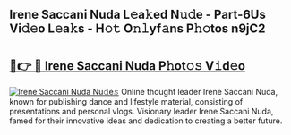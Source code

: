 ## Irene Saccani Nuda L𝚎a𝚔ed N𝚞𝚍e - Part-6Us Vi𝚍𝚎o L𝚎a𝚔s - H𝚘𝚝 O𝚗𝚕yf𝚊ns P𝚑𝚘tos n9jC2

# <h2><a href="http://kf69j7g.oniu.top/?m=Irene+Saccani+Nuda">🔗👉 🔴 Irene Saccani Nuda P𝚑ot𝚘𝚜 V𝚒d𝚎o</a></h2>

[![Irene Saccani Nuda Nu𝚍e𝚜](https://i.imgur.com/0qMVB7G.gif)](http://kf69j7g.oniu.top/?m=Irene+Saccani+Nuda)
Online thought leader Irene Saccani Nuda, known for publishing dance and lifestyle material, consisting of presentations and personal vlogs. Visionary leader Irene Saccani Nuda, famed for their innovative ideas and dedication to creating a better future.  
